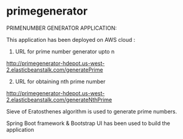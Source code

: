 # primegenerator
PRIMENUMBER GENERATOR APPLICATION:

This application has been deployed on AWS cloud :

1. URL for prime number generator upto n

http://primegenerator-hdepot.us-west-2.elasticbeanstalk.com/generatePrime

2. URL for obtaining nth prime number

http://primegenerator-hdepot.us-west-2.elasticbeanstalk.com/generateNthPrime


Sieve of Eratosthenes algorithm is used to generate prime numbers.

Spring Boot framework & Bootstrap UI has been used to build the application




